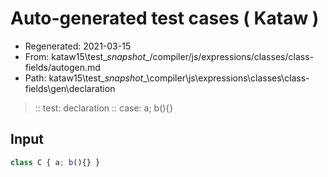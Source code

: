 # Auto-generated test cases ( Kataw )
- Regenerated: 2021-03-15
- From: kataw15\test\__snapshot__/compiler/js/expressions/classes/class-fields/autogen.md
- Path: kataw15\test\__snapshot__\compiler\js\expressions\classes\class-fields\gen\declaration
> :: test: declaration
> :: case: a; b(){}
## Input

`````js
class C { a; b(){} }
`````
